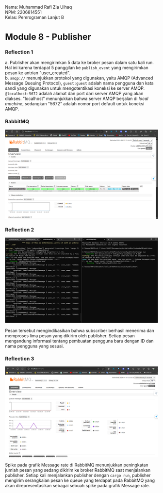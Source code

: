 Nama: Muhammad Rafi Zia Ulhaq<br>
NPM: 2206814551<br>
Kelas: Pemrograman Lanjut B<br>

# Module 8 - Publisher

### Reflection 1
a. Publisher akan mengirimkan 5 data ke broker pesan dalam satu kali run. Hal ini karena terdapat 5 panggilan ke `publish_event` yang mengirimkan pesan ke antrian "user_created".<br>
b. `amqp://` menunjukkan protokol yang digunakan, yaitu AMQP (Advanced Message Queuing Protocol), `guest:guest` adalah nama pengguna dan kata sandi yang digunakan untuk mengotentikasi koneksi ke server AMQP. `@localhost:5672` adalah alamat dan port dari server AMQP yang akan diakses. "localhost" menunjukkan bahwa server AMQP berjalan di _local machine_, sedangkan "5672" adalah nomor port default untuk koneksi AMQP.

### RabbitMQ
![alt text](https://github.com/rafizia/module-8-publisher/blob/master/image/RabbitMQ-1.png?raw=true)

### Reflection 2
![alt text](https://github.com/rafizia/module-8-publisher/blob/master/image/Subscriber-Publisher.png?raw=true)

Pesan tersebut mengindikasikan bahwa subscriber berhasil menerima dan memproses lima pesan yang dikirim oleh publisher. Setiap pesan mengandung informasi tentang pembuatan pengguna baru dengan ID dan nama pengguna yang sesuai.

### Reflection 3
![alt text](https://github.com/rafizia/module-8-publisher/blob/master/image/RabbitMQ-Spike.png?raw=true)

Spike pada grafik Message rate di RabbitMQ menunjukkan peningkatan jumlah pesan yang sedang dikirim ke broker RabbitMQ saat menjalankan publisher. Setiap kali menjalankan publisher dengan `cargo run`, publisher mengirim serangkaian pesan ke queue yang terdapat pada RabbitMQ yang akan direpresentasikan sebagai sebuah spike pada grafik Message rate.